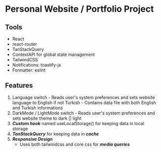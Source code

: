 # Personal Website / Portfolio Project

## Tools
  - React
  - react-router
  - TanStackQuery
  - ContextAPI for global state management
  - TailwindCSS
  - Notifications: toastify-js
  - Formatter: eslint

## Features
  1. Language switch
    - Reads user's system preferences and sets website language to English if not Turkish
    - Contains data file with both English and Turkish informations
  3. DarkMode / LightMode switch
    - Reads user's system preferences and sets website theme to dark || light
  4. ***Custom hook*** named useLocalStorage() for keeping data in local storage  
  5. ***TanStackQuery*** for keeping data in ***cache***
  6. ***Responsive Design***
     - Uses both tailwindcss and core css for ***media queries***
